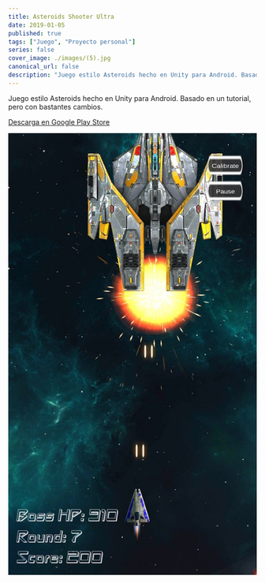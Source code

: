 ```yaml
---
title: Asteroids Shooter Ultra
date: 2019-01-05
published: true
tags: ["Juego", "Proyecto personal"]
series: false
cover_image: ./images/(5).jpg
canonical_url: false
description: "Juego estilo Asteroids hecho en Unity para Android. Basado en un tutorial, pero con bastantes cambios."
---
```


Juego estilo Asteroids hecho en Unity para Android. Basado en un tutorial, pero con bastantes cambios.

[Descarga en Google Play Store](https://play.google.com/store/apps/details?id=com.MarioRamos.AsteroidsShooterUltra)

![Asteroids Shooter Ultra Image](<./images/(2).jpg>)
